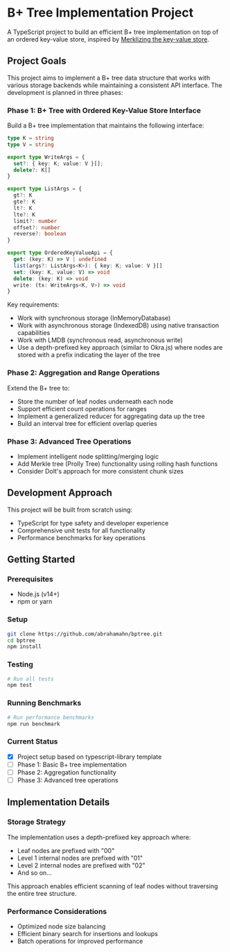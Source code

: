 # B+ Tree Implementation Project

A TypeScript project to build an efficient B+ tree implementation on top of an ordered key-value store, inspired by [Merklizing the key-value store](https://joelgustafson.com/posts/2023-05-04/merklizing-the-key-value-store-for-fun-and-profit).

## Project Goals

This project aims to implement a B+ tree data structure that works with various storage backends while maintaining a consistent API interface. The development is planned in three phases:

### Phase 1: B+ Tree with Ordered Key-Value Store Interface

Build a B+ tree implementation that maintains the following interface:

```typescript
type K = string
type V = string

export type WriteArgs = { 
  set?: { key: K; value: V }[]; 
  delete?: K[] 
}

export type ListArgs = {
  gt?: K
  gte?: K
  lt?: K
  lte?: K
  limit?: number
  offset?: number
  reverse?: boolean
}

export type OrderedKeyValueApi = {
  get: (key: K) => V | undefined
  list(args?: ListArgs<K>): { key: K; value: V }[]
  set: (key: K, value: V) => void
  delete: (key: K) => void
  write: (tx: WriteArgs<K, V>) => void
}
```

Key requirements:
- Work with synchronous storage (InMemoryDatabase)
- Work with asynchronous storage (IndexedDB) using native transaction capabilities
- Work with LMDB (synchronous read, asynchronous write)
- Use a depth-prefixed key approach (similar to Okra.js) where nodes are stored with a prefix indicating the layer of the tree

### Phase 2: Aggregation and Range Operations

Extend the B+ tree to:
- Store the number of leaf nodes underneath each node
- Support efficient count operations for ranges
- Implement a generalized reducer for aggregating data up the tree
- Build an interval tree for efficient overlap queries

### Phase 3: Advanced Tree Operations

- Implement intelligent node splitting/merging logic
- Add Merkle tree (Prolly Tree) functionality using rolling hash functions
- Consider Dolt's approach for more consistent chunk sizes

## Development Approach

This project will be built from scratch using:
- TypeScript for type safety and developer experience
- Comprehensive unit tests for all functionality
- Performance benchmarks for key operations

## Getting Started

### Prerequisites

- Node.js (v14+)
- npm or yarn

### Setup

```bash
git clone https://github.com/abrahamahn/bptree.git
cd bptree
npm install
```

### Testing

```bash
# Run all tests
npm test
```

### Running Benchmarks

```bash
# Run performance benchmarks
npm run benchmark
```

### Current Status

- [x] Project setup based on typescript-library template
- [ ] Phase 1: Basic B+ tree implementation
- [ ] Phase 2: Aggregation functionality
- [ ] Phase 3: Advanced tree operations

## Implementation Details

### Storage Strategy

The implementation uses a depth-prefixed key approach where:
- Leaf nodes are prefixed with "00"
- Level 1 internal nodes are prefixed with "01"
- Level 2 internal nodes are prefixed with "02"
- And so on...

This approach enables efficient scanning of leaf nodes without traversing the entire tree structure.

### Performance Considerations

- Optimized node size balancing
- Efficient binary search for insertions and lookups
- Batch operations for improved performance
